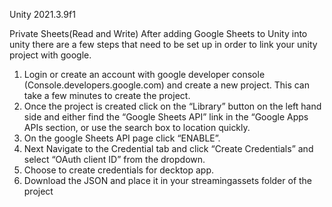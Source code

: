 Unity 2021.3.9f1

Private Sheets(Read and Write)
After adding Google Sheets to Unity into unity there are a few steps that need to be set up in order to link your unity project with google.
1. Login or create an account with google developer console (Console.developers.google.com) and create a new project. This can take a few minutes to create the project.
2. Once the project is created click on the “Library” button on the left hand side and either find the “Google Sheets API” link in the “Google Apps APIs section, or use the search box to location quickly.
3. On the google Sheets API page click “ENABLE”.
4. Next Navigate to the Credential tab and click “Create Credentials” and select “OAuth client ID” from the dropdown.
5. Choose to create credentials for decktop app.
6. Download the JSON and place it in your streamingassets folder of the project
